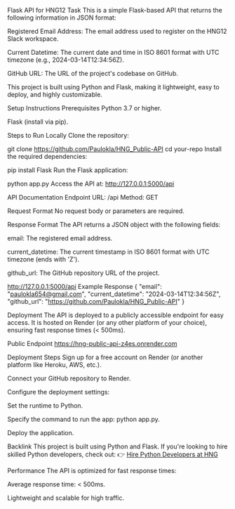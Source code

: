 Flask API for HNG12 Task
This is a simple Flask-based API that returns the following information in JSON format:

Registered Email Address: The email address used to register on the HNG12 Slack workspace.

Current Datetime: The current date and time in ISO 8601 format with UTC timezone (e.g., 2024-03-14T12:34:56Z).

GitHub URL: The URL of the project's codebase on GitHub.

This project is built using Python and Flask, making it lightweight, easy to deploy, and highly customizable.

Setup Instructions
Prerequisites
Python 3.7 or higher.

Flask (install via pip).

Steps to Run Locally
Clone the repository:

git clone https://github.com/Paulokla/HNG_Public-API
cd your-repo
Install the required dependencies:

pip install Flask
Run the Flask application:

python app.py
Access the API at: http://127.0.0.1:5000/api

API Documentation
Endpoint
URL: /api
Method: GET

Request Format
No request body or parameters are required.

Response Format
The API returns a JSON object with the following fields:

email: The registered email address.

current_datetime: The current timestamp in ISO 8601 format with UTC timezone (ends with 'Z').

github_url: The GitHub repository URL of the project.

http://127.0.0.1:5000/api
Example Response
{
"email": "paulokla654@gmail.com",
"current_datetime": "2024-03-14T12:34:56Z",
"github_url": "https://github.com/Paulokla/HNG_Public-API"
}

Deployment
The API is deployed to a publicly accessible endpoint for easy access. It is hosted on Render (or any other platform of your choice), ensuring fast response times (< 500ms).

Public Endpoint
https://hng-public-api-z4es.onrender.com

Deployment Steps
Sign up for a free account on Render (or another platform like Heroku, AWS, etc.).

Connect your GitHub repository to Render.

Configure the deployment settings:

Set the runtime to Python.

Specify the command to run the app: python app.py.

Deploy the application.

Backlink
This project is built using Python and Flask. If you're looking to hire skilled Python developers, check out:
👉 [Hire Python Developers at HNG](https://hng.tech/hire/python-developers)

Performance
The API is optimized for fast response times:

Average response time: < 500ms.

Lightweight and scalable for high traffic.
